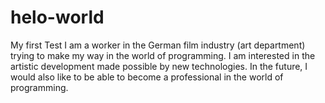 # helo-world
My first Test
I am a worker in the German film industry (art department) trying to make my way in the world of programming. 
I am interested in the artistic development made possible by new technologies.
In the future, I would also like to be able to become a professional in the world of programming.
